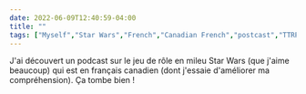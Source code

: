 ---date: 2022-06-09T12:40:59-04:00title: ""tags: ["Myself","Star Wars","French","Canadian French","postcast","TTRPGs"]---J'ai découvert un podcast sur le jeu de rôle en mileu Star Wars (que j'aime beaucoup) qui est en français canadien (dont j'essaie d'améliorer ma compréhension). Ça tombe bien !